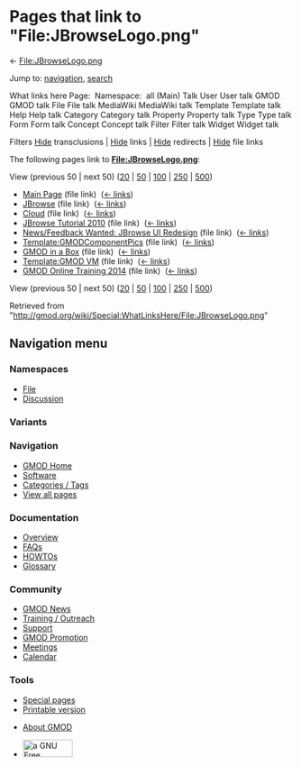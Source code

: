 <div id="mw-page-base" class="noprint">

</div>

<div id="mw-head-base" class="noprint">

</div>

<div id="content" class="mw-body" role="main">

<span id="top"></span>

<div id="mw-js-message" style="display:none;">

</div>



# <span dir="auto">Pages that link to "File:JBrowseLogo.png"</span>

<div id="bodyContent">

<div id="contentSub">

←
[File:JBrowseLogo.png](/wiki/File:JBrowseLogo.png "File:JBrowseLogo.png")

</div>

<div id="jump-to-nav" class="mw-jump">

Jump to: [navigation](#mw-navigation), [search](#p-search)

</div>

<div id="mw-content-text">

What links here Page:  Namespace:  all (Main) Talk User User talk GMOD
GMOD talk File File talk MediaWiki MediaWiki talk Template Template talk
Help Help talk Category Category talk Property Property talk Type Type
talk Form Form talk Concept Concept talk Filter Filter talk Widget
Widget talk

Filters
[Hide](/mediawiki/index.php?title=Special:WhatLinksHere/File:JBrowseLogo.png&hidetrans=1 "Special:WhatLinksHere/File:JBrowseLogo.png")
transclusions \|
[Hide](/mediawiki/index.php?title=Special:WhatLinksHere/File:JBrowseLogo.png&hidelinks=1 "Special:WhatLinksHere/File:JBrowseLogo.png")
links \|
[Hide](/mediawiki/index.php?title=Special:WhatLinksHere/File:JBrowseLogo.png&hideredirs=1 "Special:WhatLinksHere/File:JBrowseLogo.png")
redirects \|
[Hide](/mediawiki/index.php?title=Special:WhatLinksHere/File:JBrowseLogo.png&hideimages=1 "Special:WhatLinksHere/File:JBrowseLogo.png")
file links

The following pages link to
**[File:JBrowseLogo.png](/wiki/File:JBrowseLogo.png "File:JBrowseLogo.png")**:

View (previous 50 \| next 50)
([20](/mediawiki/index.php?title=Special:WhatLinksHere/File:JBrowseLogo.png&limit=20 "Special:WhatLinksHere/File:JBrowseLogo.png")
\|
[50](/mediawiki/index.php?title=Special:WhatLinksHere/File:JBrowseLogo.png&limit=50 "Special:WhatLinksHere/File:JBrowseLogo.png")
\|
[100](/mediawiki/index.php?title=Special:WhatLinksHere/File:JBrowseLogo.png&limit=100 "Special:WhatLinksHere/File:JBrowseLogo.png")
\|
[250](/mediawiki/index.php?title=Special:WhatLinksHere/File:JBrowseLogo.png&limit=250 "Special:WhatLinksHere/File:JBrowseLogo.png")
\|
[500](/mediawiki/index.php?title=Special:WhatLinksHere/File:JBrowseLogo.png&limit=500 "Special:WhatLinksHere/File:JBrowseLogo.png"))

- [Main Page](/wiki/Main_Page "Main Page") (file link) ‎
  <span class="mw-whatlinkshere-tools">([←
  links](/mediawiki/index.php?title=Special:WhatLinksHere&target=Main+Page "Special:WhatLinksHere"))</span>
- [JBrowse](/wiki/JBrowse "JBrowse") (file link) ‎
  <span class="mw-whatlinkshere-tools">([←
  links](/mediawiki/index.php?title=Special:WhatLinksHere&target=JBrowse "Special:WhatLinksHere"))</span>
- [Cloud](/wiki/Cloud "Cloud") (file link) ‎
  <span class="mw-whatlinkshere-tools">([←
  links](/mediawiki/index.php?title=Special:WhatLinksHere&target=Cloud "Special:WhatLinksHere"))</span>
- [JBrowse Tutorial
  2010](/wiki/JBrowse_Tutorial_2010 "JBrowse Tutorial 2010") (file link)
  ‎ <span class="mw-whatlinkshere-tools">([←
  links](/mediawiki/index.php?title=Special:WhatLinksHere&target=JBrowse+Tutorial+2010 "Special:WhatLinksHere"))</span>
- [News/Feedback Wanted: JBrowse UI
  Redesign](/wiki/News/Feedback_Wanted:_JBrowse_UI_Redesign "News/Feedback Wanted: JBrowse UI Redesign")
  (file link) ‎ <span class="mw-whatlinkshere-tools">([←
  links](/mediawiki/index.php?title=Special:WhatLinksHere&target=News%2FFeedback+Wanted%3A+JBrowse+UI+Redesign "Special:WhatLinksHere"))</span>
- [Template:GMODComponentPics](/wiki/Template:GMODComponentPics "Template:GMODComponentPics")
  (file link) ‎ <span class="mw-whatlinkshere-tools">([←
  links](/mediawiki/index.php?title=Special:WhatLinksHere&target=Template%3AGMODComponentPics "Special:WhatLinksHere"))</span>
- [GMOD in a Box](/wiki/GMOD_in_a_Box "GMOD in a Box") (file link) ‎
  <span class="mw-whatlinkshere-tools">([←
  links](/mediawiki/index.php?title=Special:WhatLinksHere&target=GMOD+in+a+Box "Special:WhatLinksHere"))</span>
- [Template:GMOD VM](/wiki/Template:GMOD_VM "Template:GMOD VM") (file
  link) ‎ <span class="mw-whatlinkshere-tools">([←
  links](/mediawiki/index.php?title=Special:WhatLinksHere&target=Template%3AGMOD+VM "Special:WhatLinksHere"))</span>
- [GMOD Online Training
  2014](/wiki/GMOD_Online_Training_2014 "GMOD Online Training 2014")
  (file link) ‎ <span class="mw-whatlinkshere-tools">([←
  links](/mediawiki/index.php?title=Special:WhatLinksHere&target=GMOD+Online+Training+2014 "Special:WhatLinksHere"))</span>

View (previous 50 \| next 50)
([20](/mediawiki/index.php?title=Special:WhatLinksHere/File:JBrowseLogo.png&limit=20 "Special:WhatLinksHere/File:JBrowseLogo.png")
\|
[50](/mediawiki/index.php?title=Special:WhatLinksHere/File:JBrowseLogo.png&limit=50 "Special:WhatLinksHere/File:JBrowseLogo.png")
\|
[100](/mediawiki/index.php?title=Special:WhatLinksHere/File:JBrowseLogo.png&limit=100 "Special:WhatLinksHere/File:JBrowseLogo.png")
\|
[250](/mediawiki/index.php?title=Special:WhatLinksHere/File:JBrowseLogo.png&limit=250 "Special:WhatLinksHere/File:JBrowseLogo.png")
\|
[500](/mediawiki/index.php?title=Special:WhatLinksHere/File:JBrowseLogo.png&limit=500 "Special:WhatLinksHere/File:JBrowseLogo.png"))

</div>

<div class="printfooter">

Retrieved from
"<http://gmod.org/wiki/Special:WhatLinksHere/File:JBrowseLogo.png>"

</div>

<div id="catlinks" class="catlinks catlinks-allhidden">

</div>

<div class="visualClear">

</div>

</div>

</div>

<div id="mw-navigation">

## Navigation menu

<div id="mw-head">



<div id="left-navigation">

<div id="p-namespaces" class="vectorTabs" role="navigation"
aria-labelledby="p-namespaces-label">

### Namespaces

- <span id="ca-nstab-image"><a href="/wiki/File:JBrowseLogo.png" accesskey="c"
  title="View the file page [c]">File</a></span>
- <span id="ca-talk"><a
  href="/mediawiki/index.php?title=File_talk:JBrowseLogo.png&amp;action=edit&amp;redlink=1"
  accesskey="t"
  title="Discussion about the content page [t]">Discussion</a></span>

</div>

<div id="p-variants" class="vectorMenu emptyPortlet" role="navigation"
aria-labelledby="p-variants-label">

### 

### Variants[](#)

<div class="menu">

</div>

</div>

</div>

<div id="right-navigation">





</div>



</div>

</div>

</div>

<div id="mw-panel">

<div id="p-logo" role="banner">

<a href="/wiki/Main_Page"
style="background-image: url(http://gmod.org/images/GMOD-cogs.png);"
title="Visit the main page"></a>

</div>

<div id="p-Navigation" class="portal" role="navigation"
aria-labelledby="p-Navigation-label">

### Navigation

<div class="body">

- <span id="n-GMOD-Home">[GMOD Home](/wiki/Main_Page)</span>
- <span id="n-Software">[Software](/wiki/GMOD_Components)</span>
- <span id="n-Categories-.2F-Tags">[Categories /
  Tags](/wiki/Categories)</span>
- <span id="n-View-all-pages">[View all
  pages](/wiki/Special:AllPages)</span>

</div>

</div>

<div id="p-Documentation" class="portal" role="navigation"
aria-labelledby="p-Documentation-label">

### Documentation

<div class="body">

- <span id="n-Overview">[Overview](/wiki/Overview)</span>
- <span id="n-FAQs">[FAQs](/wiki/Category:FAQ)</span>
- <span id="n-HOWTOs">[HOWTOs](/wiki/Category:HOWTO)</span>
- <span id="n-Glossary">[Glossary](/wiki/Glossary)</span>

</div>

</div>

<div id="p-Community" class="portal" role="navigation"
aria-labelledby="p-Community-label">

### Community

<div class="body">

- <span id="n-GMOD-News">[GMOD News](/wiki/GMOD_News)</span>
- <span id="n-Training-.2F-Outreach">[Training /
  Outreach](/wiki/Training_and_Outreach)</span>
- <span id="n-Support">[Support](/wiki/Support)</span>
- <span id="n-GMOD-Promotion">[GMOD
  Promotion](/wiki/GMOD_Promotion)</span>
- <span id="n-Meetings">[Meetings](/wiki/Meetings)</span>
- <span id="n-Calendar">[Calendar](/wiki/Calendar)</span>

</div>

</div>

<div id="p-tb" class="portal" role="navigation"
aria-labelledby="p-tb-label">

### Tools

<div class="body">

- <span id="t-specialpages"><a href="/wiki/Special:SpecialPages" accesskey="q"
  title="A list of all special pages [q]">Special pages</a></span>
- <span id="t-print"><a
  href="/mediawiki/index.php?title=Special:WhatLinksHere/File:JBrowseLogo.png&amp;printable=yes"
  rel="alternate" accesskey="p"
  title="Printable version of this page [p]">Printable version</a></span>

</div>

</div>

</div>

</div>

<div id="footer" role="contentinfo">

- <span id="footer-places-about">[About
  GMOD](/wiki/GMOD:About "GMOD:About")</span>

<!-- -->

- <span id="footer-copyrightico">[<img src="http://www.gnu.org/graphics/gfdl-logo-small.png" width="88"
  height="31" alt="a GNU Free Documentation License" />](http://www.gnu.org/licenses/fdl-1.3.html)</span>


<div style="clear:both">

</div>

</div>
